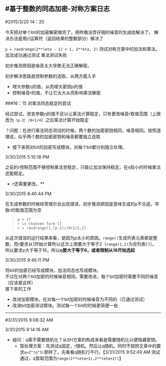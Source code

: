 #基于整数的同态加密-对称方案日志
---
#2015/3/20 14：20

今天把对单个bit的加密解密做完了。把昨晚没弄仔细的噪音的生成给解决了。
解决办法是用//运算符（返回结果的整数部分）解决了

`p = randrange(2**(eta - 1) + 1, 2**eta, 2)`
测试对称方案中的加法和乘法。
加法成功通过测试
乘法测试失败

初步推测原因是噪音太大导致无法正确解密。

初步解决思路是控制参数的选取，从两方面入手

- 增大参数η的值，从而增大密钥p的值
- 控制噪音r的值，不让它太大从而影响乘法解密

###16：15 对乘法同态稳定的尝试

经过尝试，改变参数η的值不足以让乘法计算稳定，只有更改噪音r取值范围（上限改为`（p-2）/8+1/4`）之后乘法计算开始稳定

？问题：在进行乘法同态测试的时候，两个数的加密密钥相同，噪音相同。按照道理说，似乎两个数的加密密钥和噪音都要独立选取

- 接下来把对bit的加密写成模块，对每个bit都分别独立处理。

3/30/2015 5:10:18 PM 

之前的r控制范围不够控制乘法至稳定，只能让加法保持稳定。在η较小的时候乘法还能稳定。  

- r还需要更改。**

3/30/2015 8:40:44 PM 

在生成参数的时候经常偶尔会出现错误，初步推测原因是意味生成的p不合适，导致r的取值范围为空
> `p = 17`  
> `r is choosen form []`  
> `r = randrange(1,(p-2)//8+1/2,1)`

从这次错误的运行结果来看，是因为p太小的原因。`range()`生成列表元素都是整数，而r要求从1开始计算所以这次上限要大于等于2（`range(1,1)`为空列表`[]`）。所以要求p大于等于18，所以**η要大于等于6，或者限制从18开始选起**

3/30/2015 9:45:11 PM 

将bit的加密已经写成模块，加法同态也写成模块。  
不过在对两个bit加密的时候噪音相同。需要改进，每个bit加密时需要不同的噪音（应该是这样）  
接下来的工作  

- 改进加密模块，在对每一个bit加密的时候噪音为不同的（已通过测试）
- 改进bit加密测试模块。测试每一个bit的时候更简便一些
***
#3/31/2015 9:08:32 AM 

3/31/2015 9:14:16 AM 

- 疑问：q需不需要随机化？从SH方案的构成来看是需要随机化以便隐藏密钥。  
	- 暂处理方案：先测试q固定，r随机。然后让q随机。同时不按照文章中的要求`q≈2^(η^3)`那样了。先看看q随机行不行。【3/31/2015 9:52:49 AM 测试通过，q暂取范围为`range(2**(eta+1),2**(eta+2))`】
